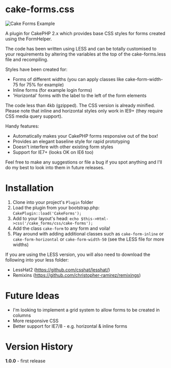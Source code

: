 cake-forms.css
==============

![Cake Forms Example](http://i40.tinypic.com/2llzibt.jpg)

A plugin for CakePHP 2.x which provides base CSS styles for forms created using the FormHelper. 

The code has been written using LESS and can be totally customised to your requirements by altering the variables at the top of the cake-forms.less file and recompiling.

Styles have been created for:
- Forms of different widths (you can apply classes like cake-form-width-75 for 75% for example)
- Inline forms (for example login forms)
- 'Horizontal' forms with the label to the left of the form elements

The code less than 4kb (gzipped). The CSS version is already minified. Please note that inline and horizontal styles only work in IE9+ (they require CSS media query support).

Handy features:
- Automatically makes your CakePHP forms responsive out of the box!
- Provides an elegant baseline style for rapid prototyping
- Doesn't interfere with other existing form styles
- Support for IE7+ (looks OK on IE6 too)

Feel free to make any suggestions or file a bug if you spot anything and I'll do my best to look into them in future releases.

Installation
============
1. Clone into your project's `Plugin` folder
2. Load the plugin from your bootstrap.php: `CakePlugin::load('CakeForms');`
3. Add to your layout's head: `echo $this->Html->css('/cake_forms/css/cake-forms');`
4. Add the class `cake-form` to any form and voila!
5. Play around with adding additional classes such as `cake-form-inline` or `cake-form-horizontal` or `cake-form-width-50` (see the LESS file for more widths)

If you are using the LESS version, you will also need to download the following into your less folder:
- LessHat2 (https://github.com/csshat/lesshat/)
- Remixins (https://github.com/christopher-ramirez/remixings)

Future Ideas
============
- I'm looking to implement a grid system to allow forms to be created in columns
- More responsive CSS
- Better support for IE7/8 - e.g. horizontal & inline forms 

Version History
===============
**1.0.0** - first release
